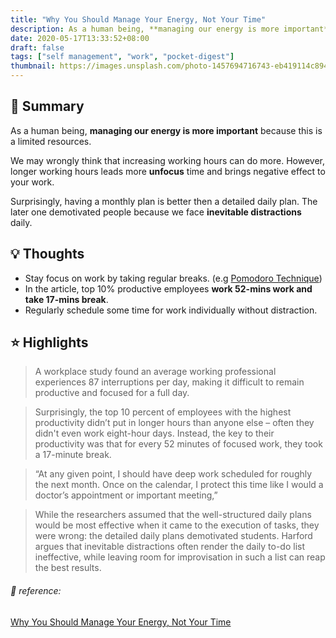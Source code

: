 ```yaml
---
title: "Why You Should Manage Your Energy, Not Your Time"
description: As a human being, **managing our energy is more important** because this is a limited resources.
date: 2020-05-17T13:33:52+08:00
draft: false
tags: ["self management", "work", "pocket-digest"]
thumbnail: https://images.unsplash.com/photo-1457694716743-eb419114c894?ixlib=rb-1.2.1&ixid=eyJhcHBfaWQiOjEyMDd9&auto=format&fit=crop&w=1000&q=80
---
```




## 🎯 Summary

As a human being, **managing our energy is more important** because this is a limited resources. 

We may wrongly think that increasing working hours can do more. However, longer working hours leads more **unfocus** time and brings negative effect to your work.

Surprisingly, having a monthly plan is better then a detailed daily plan. The later one demotivated people because we face **inevitable distractions** daily.

## 💡 Thoughts
- Stay focus on work by taking regular breaks. (e.g [Pomodoro Technique](https://en.m.wikipedia.org/wiki/Pomodoro_Technique))
- In the article, top 10% productive employees **work 52-mins work and take 17-mins break**.
- Regularly schedule some time for work individually without distraction.

## ⭐️  Highlights
>  A workplace study found an average working professional experiences 87 interruptions per day, making it difficult to remain productive and focused for a full day.

> Surprisingly, the top 10 percent of employees with the highest productivity didn’t put in longer hours than anyone else – often they didn't even work eight-hour days. Instead, the key to their productivity was that for every 52 minutes of focused work, they took a 17-minute break. 

> “At any given point, I should have deep work scheduled for roughly the next month. Once on the calendar, I protect this time like I would a doctor’s appointment or important meeting,”

> While the researchers assumed that the well-structured daily plans would be most effective when it came to the execution of tasks, they were wrong: the detailed daily plans demotivated students. Harford argues that inevitable distractions often render the daily to-do list ineffective, while leaving room for improvisation in such a list can reap the best results. 



###### 🔗 reference:

[Why You Should Manage Your Energy, Not Your Time](https://getpocket.com/explore/item/why-you-should-manage-your-energy-not-your-time)


